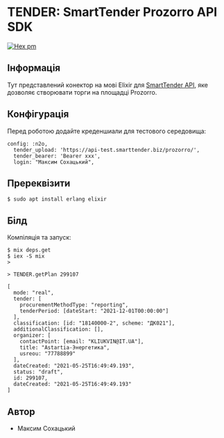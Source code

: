 TENDER: SmartTender Prozorro API SDK
====================================

[![Hex pm](http://img.shields.io/hexpm/v/tender.svg?style=flat&x=1)](https://hex.pm/packages/tender)

Інформація
----------

Тут представлений конектор на мові Elixir
для <a href="https://api-test.smarttender.biz/prozorro/swagger/index.html">SmartTender API</a>, яке дозволяє створювати торги на площадці Prozorro.

Конфігурація
------------

Перед роботою додайте креденшиали для тестового середовища:

```
config: :n2o,
  tender_upload: 'https://api-test.smarttender.biz/prozorro/',
  tender_bearer: 'Bearer xxx',
  login: "Максим Сохацький",
```

Пререквізити
------------

```
$ sudo apt install erlang elixir
```

Білд
----

Компіляція та запуск:

```
$ mix deps.get
$ iex -S mix
> 
```

```
> TENDER.getPlan 299107

[
  mode: "real",
  tender: [
    procurementMethodType: "reporting",
    tenderPeriod: [dateStart: "2021-12-01T00:00:00"]
  ],
  classification: [id: "18140000-2", scheme: "ДК021"],
  additionalClassification: [],
  organizer: [
    contactPoint: [email: "KLIUKVIN@IT.UA"], 
    title: "Astartia-Энергетика",
    usreou: "77788899"
  ],
  dateCreated: "2021-05-25T16:49:49.193",
  status: "draft",
  id: 299107,
  dateCreated: "2021-05-25T16:49:49.193"
]
```

Автор
-----

* Максим Сохацький
